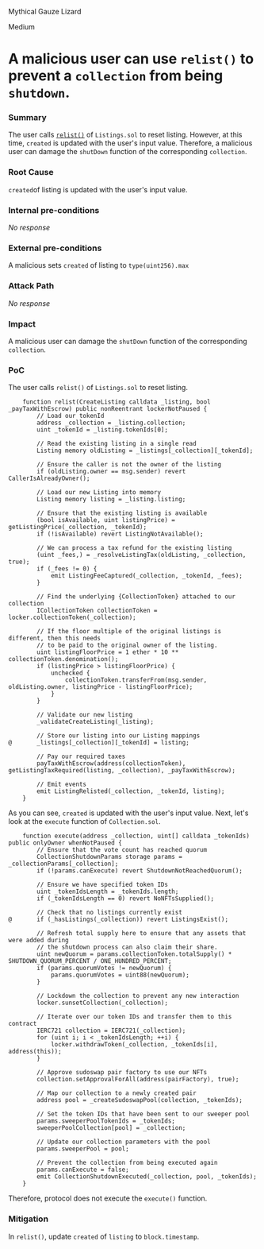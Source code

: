 Mythical Gauze Lizard

Medium

# A malicious user can use `relist()` to prevent a `collection` from being `shutdown`.

### Summary

The user calls [`relist()`](https://github.com/sherlock-audit/2024-08-flayer/blob/main/flayer/src/contracts/Listings.sol#L627) of `Listings.sol` to reset listing. However, at this time, `created` is updated with the user's input value. Therefore, a malicious user can damage the `shutDown` function of the corresponding `collection`.

### Root Cause

`created`of listing is updated with the user's input value.

### Internal pre-conditions

_No response_

### External pre-conditions

A malicious sets `created` of listing to `type(uint256).max`

### Attack Path

_No response_

### Impact

A malicious user can damage the `shutDown` function of the corresponding `collection`.


### PoC

The user calls `relist()` of `Listings.sol` to reset listing.
```solidity
    function relist(CreateListing calldata _listing, bool _payTaxWithEscrow) public nonReentrant lockerNotPaused {
        // Load our tokenId
        address _collection = _listing.collection;
        uint _tokenId = _listing.tokenIds[0];

        // Read the existing listing in a single read
        Listing memory oldListing = _listings[_collection][_tokenId];

        // Ensure the caller is not the owner of the listing
        if (oldListing.owner == msg.sender) revert CallerIsAlreadyOwner();

        // Load our new Listing into memory
        Listing memory listing = _listing.listing;

        // Ensure that the existing listing is available
        (bool isAvailable, uint listingPrice) = getListingPrice(_collection, _tokenId);
        if (!isAvailable) revert ListingNotAvailable();

        // We can process a tax refund for the existing listing
        (uint _fees,) = _resolveListingTax(oldListing, _collection, true);
        if (_fees != 0) {
            emit ListingFeeCaptured(_collection, _tokenId, _fees);
        }

        // Find the underlying {CollectionToken} attached to our collection
        ICollectionToken collectionToken = locker.collectionToken(_collection);

        // If the floor multiple of the original listings is different, then this needs
        // to be paid to the original owner of the listing.
        uint listingFloorPrice = 1 ether * 10 ** collectionToken.denomination();
        if (listingPrice > listingFloorPrice) {
            unchecked {
                collectionToken.transferFrom(msg.sender, oldListing.owner, listingPrice - listingFloorPrice);
            }
        }

        // Validate our new listing
        _validateCreateListing(_listing);

        // Store our listing into our Listing mappings
@       _listings[_collection][_tokenId] = listing;

        // Pay our required taxes
        payTaxWithEscrow(address(collectionToken), getListingTaxRequired(listing, _collection), _payTaxWithEscrow);

        // Emit events
        emit ListingRelisted(_collection, _tokenId, listing);
    }
```
As you can see, `created` is updated with the user's input value.
Next, let's look at the `execute` function of `Collection.sol`.
```solidity
    function execute(address _collection, uint[] calldata _tokenIds) public onlyOwner whenNotPaused {
        // Ensure that the vote count has reached quorum
        CollectionShutdownParams storage params = _collectionParams[_collection];
        if (!params.canExecute) revert ShutdownNotReachedQuorum();

        // Ensure we have specified token IDs
        uint _tokenIdsLength = _tokenIds.length;
        if (_tokenIdsLength == 0) revert NoNFTsSupplied();

        // Check that no listings currently exist
@       if (_hasListings(_collection)) revert ListingsExist();

        // Refresh total supply here to ensure that any assets that were added during
        // the shutdown process can also claim their share.
        uint newQuorum = params.collectionToken.totalSupply() * SHUTDOWN_QUORUM_PERCENT / ONE_HUNDRED_PERCENT;
        if (params.quorumVotes != newQuorum) {
            params.quorumVotes = uint88(newQuorum);
        }

        // Lockdown the collection to prevent any new interaction
        locker.sunsetCollection(_collection);

        // Iterate over our token IDs and transfer them to this contract
        IERC721 collection = IERC721(_collection);
        for (uint i; i < _tokenIdsLength; ++i) {
            locker.withdrawToken(_collection, _tokenIds[i], address(this));
        }

        // Approve sudoswap pair factory to use our NFTs
        collection.setApprovalForAll(address(pairFactory), true);

        // Map our collection to a newly created pair
        address pool = _createSudoswapPool(collection, _tokenIds);

        // Set the token IDs that have been sent to our sweeper pool
        params.sweeperPoolTokenIds = _tokenIds;
        sweeperPoolCollection[pool] = _collection;

        // Update our collection parameters with the pool
        params.sweeperPool = pool;

        // Prevent the collection from being executed again
        params.canExecute = false;
        emit CollectionShutdownExecuted(_collection, pool, _tokenIds);
    }
```
Therefore, protocol does not execute the `execute()` function.


### Mitigation

In `relist()`, update `created` of `listing` to `block.timestamp`.